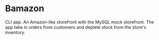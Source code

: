 # Bamazon
CLI app. An Amazon-like storefront with the MySQL mock storefront. The app take in orders from customers and deplete stock from the store's inventory.
